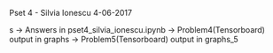 


Pset 4 - Silvia Ionescu
4-06-2017

s
-> Answers in pset4_silvia_ionescu.ipynb
-> Problem4(Tensorboard) output in graphs
-> Problem5(Tensorboard) output in graphs_5